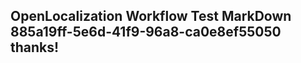 <properties
ms.topic="hero-topic"
ms.test1="hero-topic"
ms.test2="test"/>

## OpenLocalization Workflow Test MarkDown 885a19ff-5e6d-41f9-96a8-ca0e8ef55050 thanks!
